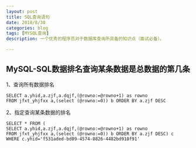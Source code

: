 ```yaml
---
layout: post
title: SQL查询语句
date: 2018/8/30
categories: blog
tags: [MYSQL查询]
description: 一个优秀的程序员对于数据库查询所具备的知识点（面试必备）。

---
```



##  MySQL-SQL数据排名查询某条数据是总数据的第几条

1、查询所有数据排名

    SELECT a.yhid,a.zjf,a.dqjf,(@rowno:=@rowno+1) as rowno 
    FROM jfxt_yhjfxx a,(select (@rowno:=0)) b ORDER BY a.zjf DESC
    
2、指定查询某条数据的排名

    SELECT * FROM (
    SELECT a.yhid,a.zjf,a.dqjf,(@rowno:=@rowno+1) as rowno 
    FROM jfxt_yhjfxx a,(select (@rowno:=0)) b ORDER BY a.zjf DESC) c 
    WHERE c.yhid='f531aded-bd09-4574-8826-4482bd918f91'